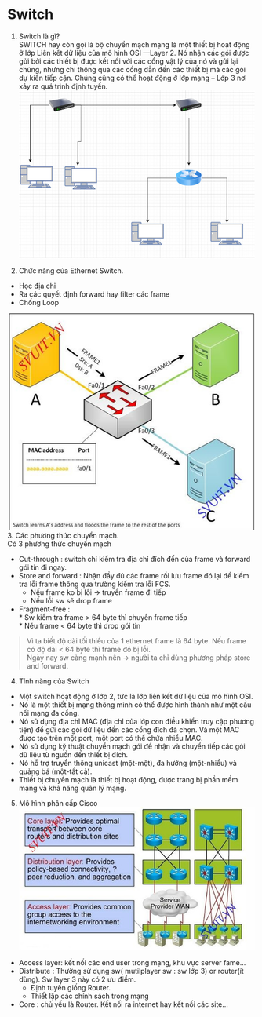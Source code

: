 # Switch
1. Switch là gì?    
SWITCH hay còn gọi là bộ chuyển mạch mạng là một thiết bị hoạt động ở lớp Liên kết dữ liệu của mô hình OSI —Layer 2. Nó nhận các gói được gửi bởi các thiết bị được kết nối với các cổng vật lý của nó và gửi lại chúng, nhưng chỉ thông qua các cổng dẫn đến các thiết bị mà các gói dự kiến ​​tiếp cận. Chúng cũng có thể hoạt động ở lớp mạng – Lớp 3 nơi xảy ra quá trình định tuyến.
![](../CCNA/images/z3446153819765_504bfb4ae60dd3f79c7713407ce387a3.jpg)   

2. Chức năng của Ethernet Switch.
* Học địa chỉ
* Ra các quyết định forward hay filter các frame
* Chống Loop

![](../CCNA/images/z3446161232629_574999804cf079bdc104d2602ee1a2a5.jpg)   
3. Các phương thức chuyển mạch.    
Có 3 phương thức chuyển mạch     
* Cut-through : switch chỉ kiểm tra địa chỉ đích đến của frame và forward gói tin đi ngay.     
* Store and forward : Nhận đầy đủ các frame rồi lưu frame đó lại để kiếm tra lỗi frame thông qua trường kiểm tra lỗi FCS.     
    * Nếu frame ko bị lỗi -> truyền frame đi tiếp
    * Nếu lỗi sw sẽ drop frame          
* Fragment-free :     
        * Sw kiểm tra frame > 64 byte thì chuyển frame tiếp     
        * Nếu frame < 64 byte thì drop gói tin

> Vì ta biết độ dài tối thiểu của 1 ethernet frame là 64 byte. Nếu frame có độ dài < 64 byte thì frame đó bị lỗi.​    
> Ngày nay sw càng mạnh nên -> người ta chỉ dùng phương pháp store and forward.

4. Tính năng của Switch
* Một switch hoạt động ở lớp 2, tức là lớp liên kết dữ liệu của mô hình OSI.
* Nó là một thiết bị mạng thông minh có thể được hình thành như một cầu nối mạng đa cổng.
* Nó sử dụng địa chỉ MAC (địa chỉ của lớp con điều khiển truy cập phương tiện) để gửi các gói dữ liệu đến các cổng đích đã chọn. Và một MAC được tạo trên một port, một port có thể chứa nhiều MAC.
* Nó sử dụng kỹ thuật chuyển mạch gói để nhận và chuyển tiếp các gói dữ liệu từ nguồn đến thiết bị đích.
* Nó hỗ trợ truyền thông unicast (một-một), đa hướng (một-nhiều) và quảng bá (một-tất cả).
* Thiết bị chuyển mạch là thiết bị hoạt động, được trang bị phần mềm mạng và khả năng quản lý mạng.     

5. Mô hình phân cấp Cisco
![](../CCNA/images/z3446469010250_47aa2d48c49a92085ed73a90854229c2.jpg)     

* Access layer: kết nối các end user trong mạng, khu vực server fame...
* Distribute : Thường sử dụng sw( mutilplayer sw : sw lớp 3) or router(ít dùng). Sw layer 3 này có 2 ưu điểm.
    * Định tuyến giống Router.
    * Thiết lập các chính sách trong mạng
* Core : chủ yếu là Router. Kết nối ra internet hay kết nối các site...